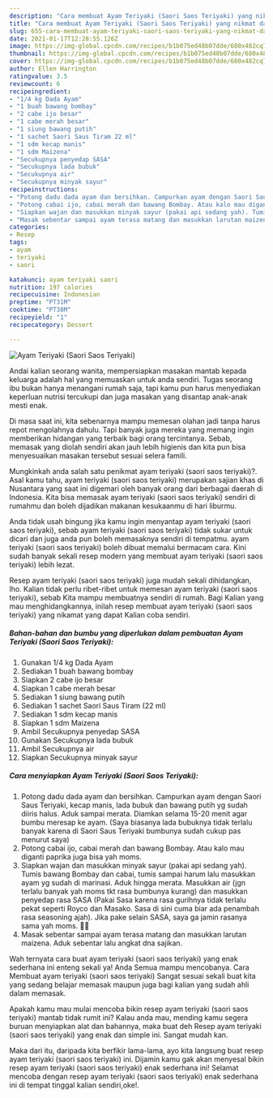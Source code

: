 ```yaml
---
description: "Cara membuat Ayam Teriyaki (Saori Saos Teriyaki) yang nikmat dan Mudah Dibuat"
title: "Cara membuat Ayam Teriyaki (Saori Saos Teriyaki) yang nikmat dan Mudah Dibuat"
slug: 655-cara-membuat-ayam-teriyaki-saori-saos-teriyaki-yang-nikmat-dan-mudah-dibuat
date: 2021-01-17T12:28:55.126Z
image: https://img-global.cpcdn.com/recipes/b1b075ed48b07dde/680x482cq70/ayam-teriyaki-saori-saos-teriyaki-foto-resep-utama.jpg
thumbnail: https://img-global.cpcdn.com/recipes/b1b075ed48b07dde/680x482cq70/ayam-teriyaki-saori-saos-teriyaki-foto-resep-utama.jpg
cover: https://img-global.cpcdn.com/recipes/b1b075ed48b07dde/680x482cq70/ayam-teriyaki-saori-saos-teriyaki-foto-resep-utama.jpg
author: Ellen Harrington
ratingvalue: 3.5
reviewcount: 6
recipeingredient:
- "1/4 kg Dada Ayam"
- "1 buah bawang bombay"
- "2 cabe ijo besar"
- "1 cabe merah besar"
- "1 siung bawang putih"
- "1 sachet Saori Saus Tiram 22 ml"
- "1 sdm kecap manis"
- "1 sdm Maizena"
- "Secukupnya penyedap SASA"
- "Secukupnya lada bubuk"
- "Secukupnya air"
- "Secukupnya minyak sayur"
recipeinstructions:
- "Potong dadu dada ayam dan bersihkan. Campurkan ayam dengan Saori Saus Teriyaki, kecap manis, lada bubuk dan bawang putih yg sudah diiris halus. Aduk sampai merata. Diamkan selama 15-20 menit agar bumbu meresap ke ayam. (Saya biasanya lada bubuknya tidak terlalu banyak karena di Saori Saus Teriyaki bumbunya sudah cukup pas menurut saya)"
- "Potong cabai ijo, cabai merah dan bawang Bombay. Atau kalo mau diganti paprika juga bisa yah moms."
- "Siapkan wajan dan masukkan minyak sayur (pakai api sedang yah). Tumis bawang Bombay dan cabai, tumis sampai harum lalu masukkan ayam yg sudah di marinasi. Aduk hingga merata. Masukkan air (jgn terlalu banyak yah moms tkt rasa bumbunya kurang) dan masukkan penyedap rasa SASA (Pakai Sasa karena rasa gurihnya tidak terlalu pekat seperti Royco dan Masako. Sasa di sini cuma biar ada penambah rasa seasoning ajah). Jika pake selain SASA, saya ga jamin rasanya sama yah moms. 🤭🤭"
- "Masak sebentar sampai ayam terasa matang dan masukkan larutan maizena. Aduk sebentar lalu angkat dna sajikan."
categories:
- Resep
tags:
- ayam
- teriyaki
- saori

katakunci: ayam teriyaki saori 
nutrition: 197 calories
recipecuisine: Indonesian
preptime: "PT31M"
cooktime: "PT38M"
recipeyield: "1"
recipecategory: Dessert

---
```



![Ayam Teriyaki (Saori Saos Teriyaki)](https://img-global.cpcdn.com/recipes/b1b075ed48b07dde/680x482cq70/ayam-teriyaki-saori-saos-teriyaki-foto-resep-utama.jpg)

Andai kalian seorang wanita, mempersiapkan masakan mantab kepada keluarga adalah hal yang memuaskan untuk anda sendiri. Tugas seorang ibu bukan hanya menangani rumah saja, tapi kamu pun harus menyediakan keperluan nutrisi tercukupi dan juga masakan yang disantap anak-anak mesti enak.

Di masa  saat ini, kita sebenarnya mampu memesan olahan jadi tanpa harus repot mengolahnya dahulu. Tapi banyak juga mereka yang memang ingin memberikan hidangan yang terbaik bagi orang tercintanya. Sebab, memasak yang diolah sendiri akan jauh lebih higienis dan kita pun bisa menyesuaikan masakan tersebut sesuai selera famili. 



Mungkinkah anda salah satu penikmat ayam teriyaki (saori saos teriyaki)?. Asal kamu tahu, ayam teriyaki (saori saos teriyaki) merupakan sajian khas di Nusantara yang saat ini digemari oleh banyak orang dari berbagai daerah di Indonesia. Kita bisa memasak ayam teriyaki (saori saos teriyaki) sendiri di rumahmu dan boleh dijadikan makanan kesukaanmu di hari liburmu.

Anda tidak usah bingung jika kamu ingin menyantap ayam teriyaki (saori saos teriyaki), sebab ayam teriyaki (saori saos teriyaki) tidak sukar untuk dicari dan juga anda pun boleh memasaknya sendiri di tempatmu. ayam teriyaki (saori saos teriyaki) boleh dibuat memalui bermacam cara. Kini sudah banyak sekali resep modern yang membuat ayam teriyaki (saori saos teriyaki) lebih lezat.

Resep ayam teriyaki (saori saos teriyaki) juga mudah sekali dihidangkan, lho. Kalian tidak perlu ribet-ribet untuk memesan ayam teriyaki (saori saos teriyaki), sebab Kita mampu membuatnya sendiri di rumah. Bagi Kalian yang mau menghidangkannya, inilah resep membuat ayam teriyaki (saori saos teriyaki) yang nikamat yang dapat Kalian coba sendiri.

<!--inarticleads1-->

##### Bahan-bahan dan bumbu yang diperlukan dalam pembuatan Ayam Teriyaki (Saori Saos Teriyaki):

1. Gunakan 1/4 kg Dada Ayam
1. Sediakan 1 buah bawang bombay
1. Siapkan 2 cabe ijo besar
1. Siapkan 1 cabe merah besar
1. Sediakan 1 siung bawang putih
1. Sediakan 1 sachet Saori Saus Tiram (22 ml)
1. Sediakan 1 sdm kecap manis
1. Siapkan 1 sdm Maizena
1. Ambil Secukupnya penyedap SASA
1. Gunakan Secukupnya lada bubuk
1. Ambil Secukupnya air
1. Siapkan Secukupnya minyak sayur




<!--inarticleads2-->

##### Cara menyiapkan Ayam Teriyaki (Saori Saos Teriyaki):

1. Potong dadu dada ayam dan bersihkan. Campurkan ayam dengan Saori Saus Teriyaki, kecap manis, lada bubuk dan bawang putih yg sudah diiris halus. Aduk sampai merata. Diamkan selama 15-20 menit agar bumbu meresap ke ayam. (Saya biasanya lada bubuknya tidak terlalu banyak karena di Saori Saus Teriyaki bumbunya sudah cukup pas menurut saya)
1. Potong cabai ijo, cabai merah dan bawang Bombay. Atau kalo mau diganti paprika juga bisa yah moms.
1. Siapkan wajan dan masukkan minyak sayur (pakai api sedang yah). Tumis bawang Bombay dan cabai, tumis sampai harum lalu masukkan ayam yg sudah di marinasi. Aduk hingga merata. Masukkan air (jgn terlalu banyak yah moms tkt rasa bumbunya kurang) dan masukkan penyedap rasa SASA (Pakai Sasa karena rasa gurihnya tidak terlalu pekat seperti Royco dan Masako. Sasa di sini cuma biar ada penambah rasa seasoning ajah). Jika pake selain SASA, saya ga jamin rasanya sama yah moms. 🤭🤭
1. Masak sebentar sampai ayam terasa matang dan masukkan larutan maizena. Aduk sebentar lalu angkat dna sajikan.




Wah ternyata cara buat ayam teriyaki (saori saos teriyaki) yang enak sederhana ini enteng sekali ya! Anda Semua mampu mencobanya. Cara Membuat ayam teriyaki (saori saos teriyaki) Sangat sesuai sekali buat kita yang sedang belajar memasak maupun juga bagi kalian yang sudah ahli dalam memasak.

Apakah kamu mau mulai mencoba bikin resep ayam teriyaki (saori saos teriyaki) mantab tidak rumit ini? Kalau anda mau, mending kamu segera buruan menyiapkan alat dan bahannya, maka buat deh Resep ayam teriyaki (saori saos teriyaki) yang enak dan simple ini. Sangat mudah kan. 

Maka dari itu, daripada kita berfikir lama-lama, ayo kita langsung buat resep ayam teriyaki (saori saos teriyaki) ini. Dijamin kamu gak akan menyesal bikin resep ayam teriyaki (saori saos teriyaki) enak sederhana ini! Selamat mencoba dengan resep ayam teriyaki (saori saos teriyaki) enak sederhana ini di tempat tinggal kalian sendiri,oke!.

